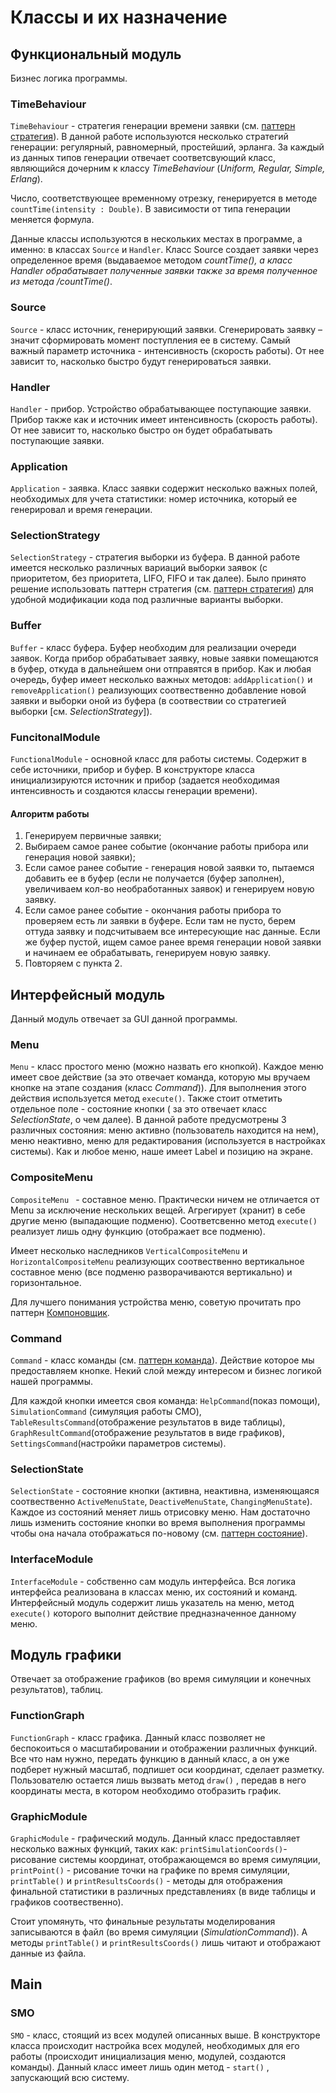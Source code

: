 # Классы и их назначение

## Функциональный модуль
Бизнес логика программы.

### TimeBehaviour
`TimeBehaviour` -  стратегия генерации времени заявки  (см. [паттерн стратегия](https://refactoring.guru/ru/design-patterns/strategy)). В данной работе используются несколько стратегий генерации: регулярный, равномерный, простейший, эрланга.  За каждый из данных типов генерации отвечает соответсвующий класс, являющийся дочерним к классу _TimeBehaviour_ (_Uniform, Regular, Simple, Erlang_).

Число, соответствующее временному отрезку, генерируется в методе `countTime(intensity : Double)`. В зависимости от типа генерации меняется формула.

Данные классы используются в нескольких местах в программе, а именно: в классах `Source` и `Handler`.  Класс Source создает заявки через определенное время (выдаваемое методом _countTime(), а класс Handler обрабатывает полученные заявки также за время полученное из метода /countTime()_.

### Source
 `Source`  - класс источник, генерирующий заявки. Сгенерировать заявку – значит сформировать момент поступления ее в систему. Самый важный параметр источника - интенсивность (скорость работы). От нее зависит то, насколько быстро будут генерироваться заявки.

### Handler
`Handler` - прибор. Устройство обрабатывающее поступающие заявки.  Прибор также как и источник имеет интенсивность (скорость работы). От нее зависит то, насколько быстро он будет обрабатывать поступающие заявки. 

### Application
`Application` - заявка. Класс заявки содержит несколько важных полей, необходимых для учета статистики: номер источника, который ее генерировал и время генерации.

### SelectionStrategy
`SelectionStrategy` - стратегия выборки из буфера. В данной работе имеется несколько различных вариаций выборки заявок (с приоритетом, без приоритета, LIFO, FIFO и так далее). Было принято решение использовать паттерн стратегия (см. [паттерн стратегия](https://refactoring.guru/ru/design-patterns/strategy)) для удобной модификации кода под различные варианты выборки. 

### Buffer
`Buffer` - класс буфера. Буфер необходим для реализации очереди заявок. Когда прибор обрабатывает заявку, новые заявки помещаются в буфер, откуда в дальнейшем они отправятся в прибор. Как и любая очередь, буфер имеет несколько важных методов: `addApplication()` и `removeApplication()` реализующих соотвественно добавление новой заявки и выборки оной из буфера (в соотвествии со стратегией выборки [см. _SelectionStrategy_]).

### FuncitonalModule
 `FunctionalModule` - основной класс для работы системы. Содержит в себе источники, прибор и буфер.  В конструкторе класса инициализируются источник и прибор (задается необходимая интенсивность и создаются классы генерации времени). 

#### Алгоритм работы
1. Генерируем первичные заявки;
2. Выбираем самое ранее событие (окончание работы прибора или генерация новой заявки);
3. Если самое ранее событие - генерация новой заявки то, пытаемся добавить ее в буфер (если не получается (буфер заполнен), увеличиваем кол-во необработанных заявок) и генерируем новую заявку.
4. Если самое ранее событие - окончания работы прибора то проверяем есть ли заявки в буфере. Если там не пусто, берем оттуда заявку и подсчитываем все интересующие нас данные. Если же буфер пустой, ищем самое ранее время генерации новой заявки и начинаем ее обрабатывать, генерируем новую заявку. 
5. Повторяем с пункта 2.

## Интерфейсный модуль
Данный модуль отвечает за  GUI данной программы. 

### Menu
`Menu` - класс простого меню (можно назвать его кнопкой). Каждое меню имеет свое действие (за это отвечает команда, которую мы вручаем кнопке на этапе создания (класс _Command_)). Для выполнения этого действия используется метод `execute()`.  Также стоит отметить отдельное поле - состояние кнопки ( за это отвечает класс _SelectionState_, о чем далее). В данной работе предусмотрены 3 различных состояния: меню активно (пользователь находится на нем), меню неактивно, меню для редактирования (используется в настройках системы). Как и любое меню, наше имеет Label и позицию на экране.

### CompositeMenu
`CompositeMenu ` - составное меню. Практически ничем не отличается от Menu за исключение нескольких вещей. Агрегирует (хранит) в себе другие меню (выпадающие подменю). Соответсвенно метод `execute()` реализует лишь одну функцию (отображает все подменю). 

Имеет несколько наследников `VerticalCompositeMenu` и `HorizontalCompositeMenu` реализующих соотвественно вертикальное составное меню (все подменю разворачиваются вертикально) и горизонтальное.

Для лучшего понимания устройства меню, советую прочитать про паттерн [Компоновщик](https://refactoring.guru/ru/design-patterns/composite). 

### Command
`Command` - класс команды (см. [паттерн команда](https://refactoring.guru/ru/design-patterns/command)). Действие которое мы предоставляем кнопке. Некий слой между интересом и бизнес логикой нашей программы. 

Для каждой кнопки имеется своя команда: `HelpCommand`(показ помощи), `SimulationCommand` (симуляция работы СМО), `TableResultsCommand`(отображение результатов в виде таблицы), `GraphResultCommand`(отображение результатов в виде графиков), `SettingsCommand`(настройки параметров системы). 

### SelectionState
`SelectionState` - состояние кнопки (активна, неактивна, изменяющаяся соотвественно `ActiveMenuState`, `DeactiveMenuState`, `ChangingMenuState`).  Каждое из состояний меняет лишь отрисовку меню. Нам достаточно лишь изменить состояние кнопки во время выполнения программы чтобы она начала отображаться по-новому (см. [паттерн состояние](https://refactoring.guru/ru/design-patterns/state)).

### InterfaceModule
`InterfaceModule` - собственно сам модуль интерфейса. Вся логика интерфейса реализована в классах меню, их состояний и команд. Интерфейсный модуль содержит лишь указатель на меню, метод `execute()` которого выполнит действие предназначенное данному меню. 

## Модуль графики
Отвечает за отображение графиков (во время симуляции и конечных результатов), таблиц.

### FunctionGraph
`FunctionGraph` - класс графика. Данный класс позволяет не беспокоиться о масштабировании и отображении различных функций. Все что нам нужно, передать функцию в данный класс, а он уже подберет нужный масштаб, подпишет оси координат, сделает разметку. Пользователю остается лишь вызвать метод `draw()` , передав в него координаты места, в котором необходимо отобразить график.

### GraphicModule
`GraphicModule` - графический модуль. Данный класс предоставляет несколько важных функций, таких как: `printSimulationCoords()`- рисование системы координат, отображающемся во время симуляции, `printPoint()` - рисование точки на графике по время симуляции, `printTable()` и `printResultsCoords()` - методы для отображения финальной статистики в различных представлениях (в виде таблицы и графиков соотвественно).

Стоит упомянуть, что финальные результаты моделирования записываются в файл (во время симуляции (_SimulationCommand_)). А методы `printTable()` и `printResultsCoords()` лишь читают и отображают данные из файла.

## Main
### SMO
`SMO` - класс, стоящий из всех модулей описанных выше. В конструкторе класса происходит настройка всех модулей, необходимых для его работы (происходит инициализация меню, модулей, создаются команды). Данный класс имеет лишь один метод - `start()` , запускающий всю систему.
